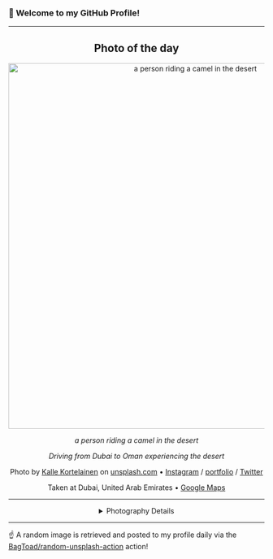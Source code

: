 ### 👋 Welcome to my GitHub Profile!

----
<div align="center">

## Photo of the day
  
  <a href="https://unsplash.com/photos/a-person-riding-a-camel-in-the-desert-3picpvVQiVM"><img width="720" src="https://images.unsplash.com/photo-1516074269859-f54ee0d65fa7?crop=entropy&cs=tinysrgb&fit=max&fm=jpg&ixid=M3w1OTQ0OTd8MHwxfHJhbmRvbXx8fHx8fHx8fDE3NDkwMTc0NDB8&ixlib=rb-4.1.0&q=80&w=1080" alt="a person riding a camel in the desert"></a>
  
  <em>a person riding a camel in the desert</em>
  
  <em>Driving from Dubai to Oman experiencing the desert</em>

  Photo by [Kalle Kortelainen](https://www.custodiancontent.com) on [unsplash.com](https://unsplash.com/) • [Instagram](https://instagram.com/custodiancontent) / [portfolio](https://www.custodiancontent.com) / [Twitter](https://twitter.com/custodian_co)
  
  Taken at Dubai, United Arab Emirates • [Google Maps](https://www.google.com/maps/search/?api=1&query=25.2048493,55.2707828)
  
  ---
  
<details>
<summary>Photography Details</summary>
  
| Parameter     | Value |
| ------------- | ----- |
| Camera Model  | Canon PowerShot G11 |
| Exposure Time | 1/1000 |
| Aperture      | 4.5 |
| Focal Length  | 30.5 |
| ISO           | 80 |
| Location      | Dubai, United Arab Emirates (United Arab Emirates) |
| Coordinates   | Latitude 25.2048493, Longitude 55.2707828 |

</details>

</div>

----

☝️ A random image is retrieved and posted to my profile daily via the [BagToad/random-unsplash-action](https://github.com/BagToad/random-unsplash-action) action!
